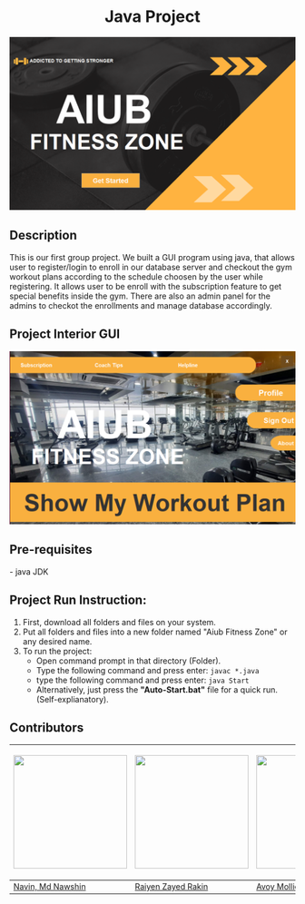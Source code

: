 <h1 align="center">Java Project</h1>
<p align="center"><img src= "https://github.com/navinxqz/gym-management-system/blob/main/Photo/aiubgym.PNG" width=650 title= "project interface"/>

<h2 align="left">Description</h2>
This is our first group project. We built a GUI program using java, that allows user to register/login to enroll in our database server and checkout the gym workout plans according to the schedule choosen by the user while registering. It allows user to be enroll with the subscription feature to get special benefits inside the gym. There are also an admin panel for the admins to checkot the enrollments and manage database accordingly.


<h2 align="left">Project Interior GUI</h2>
<img src= "https://github.com/navinxqz/gym-management-system/blob/main/Photo/gym.PNG" width=650 title= "project interface"/>

<h2 align="left">Pre-requisites</h2>
- java JDK

## Project Run Instruction: ##
1. First, download all folders and files on your system.
2. Put all folders and files into a new folder named "Aiub Fitness Zone" or any desired name.
3. To run the project:
   - Open command prompt in that directory (Folder).
   - Type the following command and press enter: `javac *.java`
   - type the following command and press enter: `java Start`
   - Alternatively, just press the **"Auto-Start.bat"** file for a quick run. (Self-explianatory).

<h2 align="left">Contributors</h2>

| <img src= "https://avatars.githubusercontent.com/u/169520102?v=4" width="200" height= "200"/>| <img src= "https://avatars.githubusercontent.com/u/128049303?v=4" width="200" height= "200"/> | <p align="center"><img src= "https://scontent.fdac14-1.fna.fbcdn.net/v/t39.30808-6/441167359_928427595692957_2079562319101145546_n.jpg?stp=c0.58.526.526a_dst-jpg_p526x296&_nc_cat=101&ccb=1-7&_nc_sid=5f2048&_nc_eui2=AeG9llt8IgsLc-6PFAlFIKXcBzvi-E1Z7eYHO-L4TVnt5kX9fiyL3ynZDYax1dd1ZzsHnJ21uvJz4sCh-ILrmqvG&_nc_ohc=RgxXlwoUQnIQ7kNvgHXQyu4&_nc_ht=scontent.fdac14-1.fna&cb_e2o_trans=t&oh=00_AYDP0CWyIUXpkcaZ3e_5CYcgqDSyIc2zAKhYowO-JJzueQ&oe=6646A7CA" width="200" height= "200"/> | <p align="center"><img src= "https://scontent.fdac139-1.fna.fbcdn.net/v/t39.30808-1/337164374_595790792583302_8268285960399084587_n.jpg?stp=dst-jpg_s200x200&_nc_cat=103&ccb=1-7&_nc_sid=5f2048&_nc_eui2=AeFiXqCSUTJXaNZV4bezgFTwvOmnZN0x7Au86adk3THsC9sC4EuzkOO7QxV0T3ffGP53O1eyTutZzF58CgpDmCfr&_nc_ohc=Nf-K-bfauJoQ7kNvgE_OvGV&_nc_ht=scontent.fdac139-1.fna&cb_e2o_trans=t&oh=00_AYCvcWC4nxMar5pa6rAmTZVr_4laD9MMn9D2q9megICDnQ&oe=66469CFA" width="200" height= "200"/> |
|----------------------------------------------------------------------------------------------|----------------------------------------------------------------------------|---|---|
|<a href="https://github.com/navinxqz" target="_blank">Navin, Md Nawshin|<a href="https://github.com/raiyen-zayed-rakin" target="_blank">Raiyen Zayed Rakin|<a href="https://www.facebook.com/avoy.mollick.562" target="_blank">Avoy Mollick|<a href="https://www.facebook.com/sammuonice" target="_blank">Sazid Sami|
